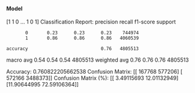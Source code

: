#### Model
[1 1 0 ... 1 0 1]
Classification Report:
              precision    recall  f1-score   support

           0       0.23      0.23      0.23    744974
           1       0.86      0.86      0.86   4060539

    accuracy                           0.76   4805513
   macro avg       0.54      0.54      0.54   4805513
weighted avg       0.76      0.76      0.76   4805513

Accuracy: 0.760822205662538
Confusion Matrix:
[[ 167768  577206]
 [ 572166 3488373]]
Confusion Matrix (%):
[[ 3.49115693 12.01132949]
 [11.90644995 72.59106364]]
